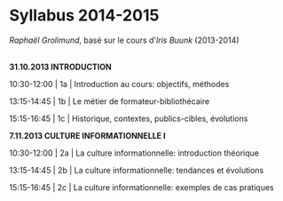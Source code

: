 # Syllabus 2014-2015

*Raphaël Grolimund*, basé sur le cours d'*Iris Buunk* (2013-2014)<br/>
<br/>

**31.10.2013 INTRODUCTION**

10:30-12:00 | 1a | Introduction au cours: objectifs, méthodes

13:15-14:45 | 1b | Le métier de formateur-bibliothécaire

15:15-16:45 | 1c | Historique, contextes, publics-cibles, évolutions


**7.11.2013 CULTURE INFORMATIONNELLE I**

10:30-12:00 | 2a | La culture informationnelle: introduction théorique

13:15-14:45 | 2b | La culture informationnelle: tendances et évolutions

15:15-16:45 | 2c | La culture informationnelle: exemples de cas pratiques

